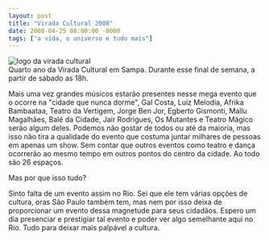 ```yaml
---
layout: post
title: "Virada Cultural 2008"
date: 2008-04-25 08:00:00 -0000
tags: ["a vida, o universo e tudo mais"]
---
```

<div class="gallery-post-flutua">
<div class="image-container">
            <img src="{{ site.baseurl }}/assets/fotos/2008/04/virada cultural.png" alt="logo da virada cultural" title="logo da virada cultural" >
        </div>
</div>
Quarto ano da Virada Cultural em Sampa. Durante esse final de semana, a partir de sábado as 18h.

Mais uma vez grandes músicos estarão presentes nesse mega evento que o ocorre na "cidade que nunca dorme", Gal Costa, Luiz Melodia, Afrika Bambaataa, Teatro da Vertigem, Jorge Ben Jor, Egberto Gismonti, Mallu Magalhães, Balé da Cidade, Jair Rodrigues, Os Mutantes e Teatro Mágico serão algum deles. Podemos não gostar de todos ou até da maioria, mas isso não tira a qualidade do evento que costuma juntar milhares de pessoas em apenas um show. Sem contar que outros eventos como teatro e dança ocorrerão ao mesmo tempo em outros pontos do centro da cidade. Ao todo são 26 espaços.

Mas por que isso tudo?

Sinto falta de um evento assim no Rio. Sei que ele tem várias opções de cultura, oras São Paulo também tem, mas nem por isso deixa de proporcionar um evento dessa magnetude para seus cidadãos. Espero um dia presenciar e prestigiar tal evento e poder ver algo semelhante aqui no Rio. Tudo para deixar mais palpável a cultura.